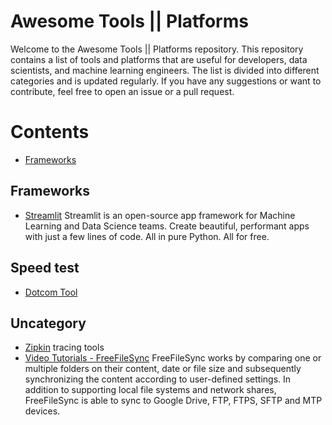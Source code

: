 # Awesome Tools || Platforms
Welcome to the Awesome Tools || Platforms repository. This repository contains a list of tools and platforms that are useful for developers, data scientists, and machine learning engineers. The list is divided into different categories and is updated regularly. If you have any suggestions or want to contribute, feel free to open an issue or a pull request.

# Contents
- [Frameworks](#Frameworks)

## Frameworks

- [Streamlit](https://streamlit.io/generative-ai?ref=blog.streamlit.io) Streamlit is an open-source app framework for Machine Learning and Data Science teams. Create beautiful, performant apps with just a few lines of code. All in pure Python. All for free.

## Speed test

- [Dotcom Tool](https://www.dotcom-tools.com/)

## Uncategory

- [Zipkin](https://zipkin.io/) tracing tools
- [Video Tutorials - FreeFileSync](https://freefilesync.org/tutorials.php) FreeFileSync works by comparing one or multiple folders on their content, date or file size and subsequently synchronizing the content according to user-defined settings. In addition to supporting local file systems and network shares, FreeFileSync is able to sync to Google Drive, FTP, FTPS, SFTP and MTP devices.
